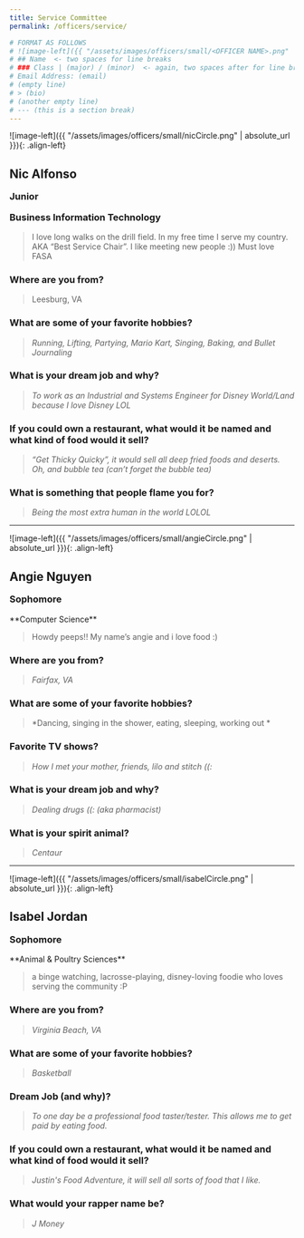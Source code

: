 ```yaml
---
title: Service Committee
permalink: /officers/service/

# FORMAT AS FOLLOWS
# ![image-left]({{ "/assets/images/officers/small/<OFFICER NAME>.png" | absolute_url }}){: .align-left}
# ## Name  <- two spaces for line breaks
# ### Class | (major) / (minor)  <- again, two spaces after for line breaks
# Email Address: (email)
# (empty line)
# > (bio)
# (another empty line)
# --- (this is a section break)
---
```


![image-left]({{ "/assets/images/officers/small/nicCircle.png" | absolute_url }}){: .align-left}
## Nic Alfonso
<p style="margin-bottom: 0.45em; padding: 0"><a href="https://twitter.com/tristenngu" style="color: #494e48"><i class="fa fa-2x fa-fw fa-twitter"></i></a>
<a href="https://www.instagram.com/nic_alfonso/" style="margin: 0; padding: 0"><i class="fa fa-2x fa-fw fa-instagram" style="color: #494e48"></i></a>
<a href="mailto:nica14@vt.edu" style="margin: 0; padding: 0"><i class="fa fa-2x fa-fw fa-envelope" style="color: #494e48"></i></a></p>
<h3 style="margin-top: 0">Junior</h3>
<h3 style="margin-top: 0">Business Information Technology</h3>

> I love long walks on the drill field. In my free time I serve my country. AKA “Best Service Chair”. I like meeting new people :))
Must love FASA

### **Where are you from?**
> Leesburg, VA

### **What are some of your favorite hobbies?**

> *Running, Lifting, Partying, Mario Kart, Singing, Baking, and Bullet Journaling*

### **What is your dream job and why?**

> *To work as an Industrial and Systems Engineer for Disney World/Land because I love Disney LOL*

### **If you could own a restaurant, what would it be named and what kind of food would it sell?**

> *“Get Thicky Quicky”, it would sell all deep fried foods and deserts. Oh, and bubble tea (can’t forget the bubble tea)*

### **What is something that people flame you for?**

> *Being the most extra human in the world LOLOL*

---

![image-left]({{ "/assets/images/officers/small/angieCircle.png" | absolute_url }}){: .align-left}
## Angie Nguyen
<p style="margin-bottom: 0.45em; padding: 0"><a href="https://twitter.com/haeink97" style="color: #494e48"><i class="fa fa-2x fa-fw fa-twitter"></i></a>
<a href="https://www.instagram.com/haeink97/" style="margin: 0; padding: 0"><i class="fa fa-2x fa-fw fa-instagram" style="color: #494e48"></i></a>
<a href="mailto:angen0002@vt.edu" style="margin: 0; padding: 0"><i class="fa fa-2x fa-fw fa-envelope" style="color: #494e48"></i></a></p>
<h3 style="margin-top: 0">Sophomore</h3>
**Computer Science**

> Howdy peeps!! My name’s angie and i love food :)

### **Where are you from?**
> *Fairfax, VA*

### **What are some of your favorite hobbies?**

> *Dancing, singing in the shower, eating, sleeping, working out *

### **Favorite TV shows?**

> *How I met your mother, friends, lilo and stitch ((:*

### **What is your dream job and why?**

> *Dealing drugs ((: (aka pharmacist)*

### **What is your spirit animal?**

> *Centaur*


---

![image-left]({{ "/assets/images/officers/small/isabelCircle.png" | absolute_url }}){: .align-left}
## Isabel Jordan
<p style="margin-bottom: 0.45em; padding: 0"><a href="https://twitter.com/haeink97" style="color: #494e48"><i class="fa fa-2x fa-fw fa-twitter"></i></a>
<a href="https://www.instagram.com/_isabeljordan/" style="marg OPIKIK=0-==-IOP[[PKZCVBTGYUI  in: 0; padding: 0"><i class="fa fa-2x fa-fw fa-instagram" style="color: #494e48"></i></a>
<a href="mailto:isabelsjordan@vt.edu" style="margin: 0; padding: 0"><i class="fa fa-2x fa-fw fa-envelope" style="color: #494e48"></i></a></p>
<h3 style="margin-top: 0">Sophomore</h3>
**Animal & Poultry Sciences**

> a binge watching, lacrosse-playing, disney-loving foodie who loves serving the community :P

### **Where are you from?**
> *Virginia Beach, VA*

### **What are some of your favorite hobbies?**

> *Basketball*

### **Dream Job (and why)?**

> *To one day be a professional food taster/tester. This allows me to get paid by eating food.*

### **If you could own a restaurant, what would it be named and what kind of food would it sell?**

> *Justin's Food Adventure, it will sell all sorts of food that I like.*

### **What would your rapper name be?**

> *J Money*
